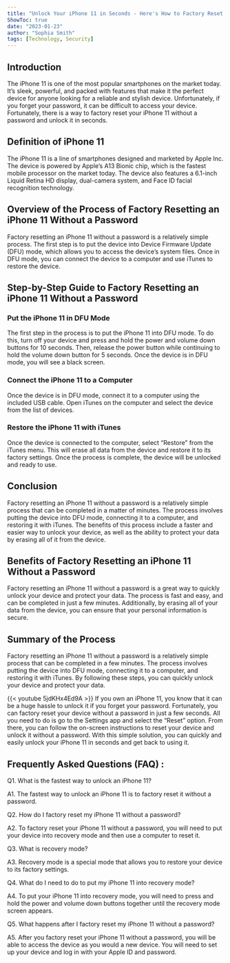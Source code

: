 ```yaml
---
title: "Unlock Your iPhone 11 in Seconds - Here's How to Factory Reset Without a Password!"
ShowToc: true 
date: "2023-01-23"
author: "Sophia Smith" 
tags: [Technology, Security]
---
```

## Introduction 
The iPhone 11 is one of the most popular smartphones on the market today. It’s sleek, powerful, and packed with features that make it the perfect device for anyone looking for a reliable and stylish device. Unfortunately, if you forget your password, it can be difficult to access your device. Fortunately, there is a way to factory reset your iPhone 11 without a password and unlock it in seconds. 

## Definition of iPhone 11 
The iPhone 11 is a line of smartphones designed and marketed by Apple Inc. The device is powered by Apple’s A13 Bionic chip, which is the fastest mobile processor on the market today. The device also features a 6.1-inch Liquid Retina HD display, dual-camera system, and Face ID facial recognition technology. 

## Overview of the Process of Factory Resetting an iPhone 11 Without a Password
Factory resetting an iPhone 11 without a password is a relatively simple process. The first step is to put the device into Device Firmware Update (DFU) mode, which allows you to access the device’s system files. Once in DFU mode, you can connect the device to a computer and use iTunes to restore the device. 

## Step-by-Step Guide to Factory Resetting an iPhone 11 Without a Password

### Put the iPhone 11 in DFU Mode 
The first step in the process is to put the iPhone 11 into DFU mode. To do this, turn off your device and press and hold the power and volume down buttons for 10 seconds. Then, release the power button while continuing to hold the volume down button for 5 seconds. Once the device is in DFU mode, you will see a black screen. 

### Connect the iPhone 11 to a Computer
Once the device is in DFU mode, connect it to a computer using the included USB cable. Open iTunes on the computer and select the device from the list of devices. 

### Restore the iPhone 11 with iTunes
Once the device is connected to the computer, select “Restore” from the iTunes menu. This will erase all data from the device and restore it to its factory settings. Once the process is complete, the device will be unlocked and ready to use. 

## Conclusion 
Factory resetting an iPhone 11 without a password is a relatively simple process that can be completed in a matter of minutes. The process involves putting the device into DFU mode, connecting it to a computer, and restoring it with iTunes. The benefits of this process include a faster and easier way to unlock your device, as well as the ability to protect your data by erasing all of it from the device. 

## Benefits of Factory Resetting an iPhone 11 Without a Password 
Factory resetting an iPhone 11 without a password is a great way to quickly unlock your device and protect your data. The process is fast and easy, and can be completed in just a few minutes. Additionally, by erasing all of your data from the device, you can ensure that your personal information is secure. 

## Summary of the Process 
Factory resetting an iPhone 11 without a password is a relatively simple process that can be completed in a few minutes. The process involves putting the device into DFU mode, connecting it to a computer, and restoring it with iTunes. By following these steps, you can quickly unlock your device and protect your data.

{{< youtube 5jdKHx4Ed9A >}} 
If you own an iPhone 11, you know that it can be a huge hassle to unlock it if you forget your password. Fortunately, you can factory reset your device without a password in just a few seconds. All you need to do is go to the Settings app and select the “Reset” option. From there, you can follow the on-screen instructions to reset your device and unlock it without a password. With this simple solution, you can quickly and easily unlock your iPhone 11 in seconds and get back to using it.

## Frequently Asked Questions (FAQ) :
Q1. What is the fastest way to unlock an iPhone 11?

A1. The fastest way to unlock an iPhone 11 is to factory reset it without a password. 

Q2. How do I factory reset my iPhone 11 without a password?

A2. To factory reset your iPhone 11 without a password, you will need to put your device into recovery mode and then use a computer to reset it. 

Q3. What is recovery mode?

A3. Recovery mode is a special mode that allows you to restore your device to its factory settings. 

Q4. What do I need to do to put my iPhone 11 into recovery mode?

A4. To put your iPhone 11 into recovery mode, you will need to press and hold the power and volume down buttons together until the recovery mode screen appears. 

Q5. What happens after I factory reset my iPhone 11 without a password?

A5. After you factory reset your iPhone 11 without a password, you will be able to access the device as you would a new device. You will need to set up your device and log in with your Apple ID and password.


